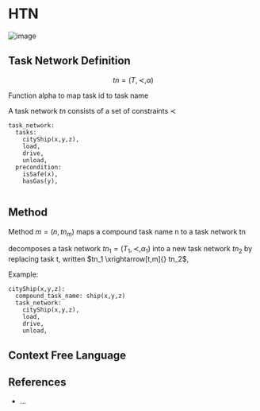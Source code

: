 # HTN

![image](https://github.com/hughiephan/DPL/assets/16631121/0638e801-18b9-48be-bc57-21c83fce09db)

## Task Network Definition

$$
tn=(T, \prec, \alpha)
$$

Function alpha to map task id to task name

A task network $tn$ consists of a set of constraints $\prec$

```
task_network: 
  tasks: 
    cityShip(x,y,z), 
    load,
    drive,
    unload,
  precondition: 
    isSafe(x),
    hasGas(y),
  
```

## Method

Method $m = (n, tn_m)$ maps a compound task name n to a task network tn

decomposes a task network $tn_1 = (T_1, \prec, \alpha_1)$ into a new task network $tn_2$  by replacing task t, written $tn_1 \xrightarrow[t,m]{} tn_2$, 

Example: 
```
cityShip(x,y,z):  
  compound_task_name: ship(x,y,z)
  task_network: 
    cityShip(x,y,z), 
    load,
    drive,
    unload,
```

## Context Free Language


## References
- ...
